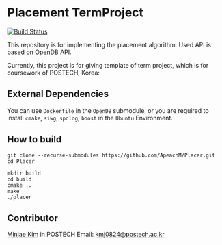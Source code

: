 # Placement TermProject

[![Build Status](https://img.shields.io/badge/develop-ongoing%20-green)]()

This repository is for implementing the placement algorithm.
Used API is based on [OpenDB](https://github.com/The-OpenROAD-Project/OpenDB) API.

Currently, this project is for giving template of term project, which is for coursework of POSTECH, Korea:

## External Dependencies

You can use `Dockerfile` in the `OpenDB` submodule,
or you are required to install `cmake`, `siwg`, `spdlog`, `boost` in the `Ubuntu` Environment.

## How to build

```shell
git clone --recurse-submodules https://github.com/ApeachM/Placer.git
cd Placer
```

```shell
mkdir build
cd build
cmake ..
make
./placer
```

## Contributor

[Minjae Kim](https://github.com/ApeachM) in POSTECH
Email: kmj0824@postech.ac.kr